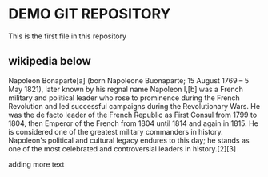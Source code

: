 # DEMO GIT REPOSITORY

This is the first file in this repository

## wikipedia below
Napoleon Bonaparte[a] (born Napoleone Buonaparte; 15 August 1769 – 5 May 1821), 
later known by his regnal name Napoleon I,[b] was a French military and political 
leader who rose to prominence during the French Revolution and led successful
campaigns during the Revolutionary Wars. He was the de facto leader of the French Republic
 as First Consul from 1799 to 1804, then Emperor of the French from 1804 until 1814 and 
again in 1815. He is considered one of the greatest military commanders in history. 
Napoleon's political and cultural legacy endures to this day; he stands as one of the 
most celebrated and controversial leaders in history.[2][3]

adding more text
